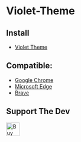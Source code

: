 # Violet-Theme

## Install
- [Violet Theme](https://chrome.google.com/webstore/detail/violet-theme/jlphdcphacfopbbbheghfopaclkolgcd)

## Compatible:
- [Google Chrome](https://www.google.com/chrome)
- [Microsoft Edge](https://www.microsoft.com/edge)
- [Brave](https://brave.com)

## Support The Dev
<a href='https://ko-fi.com/W7W62KY05' target='_blank'><img height='36' style='border:0px;height:36px;' src='https://storage.ko-fi.com/cdn/kofi1.png?v=3' border='0' alt='Buy Me a Coffee at ko-fi.com' /></a>
